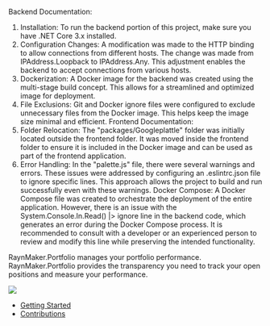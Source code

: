Backend Documentation:
1. Installation:
To run the backend portion of this project, make sure you have .NET Core 3.x installed.
2. Configuration Changes:
A modification was made to the HTTP binding to allow connections from different hosts. The change was made from IPAddress.Loopback to IPAddress.Any. This adjustment enables the backend to accept connections from various hosts.
3. Dockerization:
A Docker image for the backend was created using the multi-stage build concept. This allows for a streamlined and optimized image for deployment.
4. File Exclusions:
Git and Docker ignore files were configured to exclude unnecessary files from the Docker image. This helps keep the image size minimal and efficient.
Frontend Documentation:
1. Folder Relocation:
The "packages/Googleplattle" folder was initially located outside the frontend folder. It was moved inside the frontend folder to ensure it is included in the Docker image and can be used as part of the frontend application.
2. Error Handling:
In the "palette.js" file, there were several warnings and errors. These issues were addressed by configuring an .eslintrc.json file to ignore specific lines. This approach allows the project to build and run successfully even with these warnings.
Docker Compose:
A Docker Compose file was created to orchestrate the deployment of the entire application. However, there is an issue with the System.Console.In.Read() |> ignore line in the backend code, which generates an error during the Docker Compose process. It is recommended to consult with a developer or an experienced person to review and modify this line while preserving the intended functionality.




RaynMaker.Portfolio manages your portfolio performance. 
RaynMaker.Portfolio provides the transparency you need to track your open positions and 
measure your performance.

![](docs/GettingStarted/Overview.png)

- [Getting Started](docs/GettingStarted/ReadMe.md)
- [Contributions](docs/Development.md)

